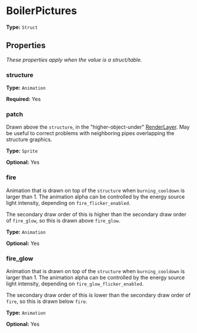 # BoilerPictures

**Type:** `Struct`

## Properties

*These properties apply when the value is a struct/table.*

### structure

**Type:** `Animation`

**Required:** Yes

### patch

Drawn above the `structure`, in the "higher-object-under" [RenderLayer](prototype:RenderLayer). May be useful to correct problems with neighboring pipes overlapping the structure graphics.

**Type:** `Sprite`

**Optional:** Yes

### fire

Animation that is drawn on top of the `structure` when `burning_cooldown` is larger than 1. The animation alpha can be controlled by the energy source light intensity, depending on `fire_flicker_enabled`.

The secondary draw order of this is higher than the secondary draw order of `fire_glow`, so this is drawn above `fire_glow`.

**Type:** `Animation`

**Optional:** Yes

### fire_glow

Animation that is drawn on top of the `structure` when `burning_cooldown` is larger than 1. The animation alpha can be controlled by the energy source light intensity, depending on `fire_glow_flicker_enabled`.

The secondary draw order of this is lower than the secondary draw order of `fire`, so this is drawn below `fire`.

**Type:** `Animation`

**Optional:** Yes

